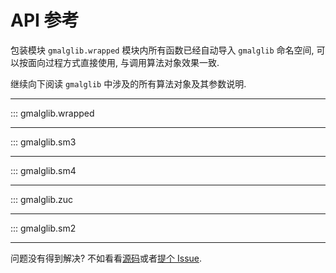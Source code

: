 # API 参考

包装模块 `gmalglib.wrapped` 模块内所有函数已经自动导入 `gmalglib` 命名空间, 可以按面向过程方式直接使用, 与调用算法对象效果一致.

继续向下阅读 `gmalglib` 中涉及的所有算法对象及其参数说明.

---

::: gmalglib.wrapped

---

::: gmalglib.sm3

---

::: gmalglib.sm4

---

::: gmalglib.zuc

---

::: gmalglib.sm2

---

问题没有得到解决? 不如看看[源码](https://github.com/ww-rm/gmalglib)或者[提个 Issue](https://github.com/ww-rm/gmalglib/issues).
